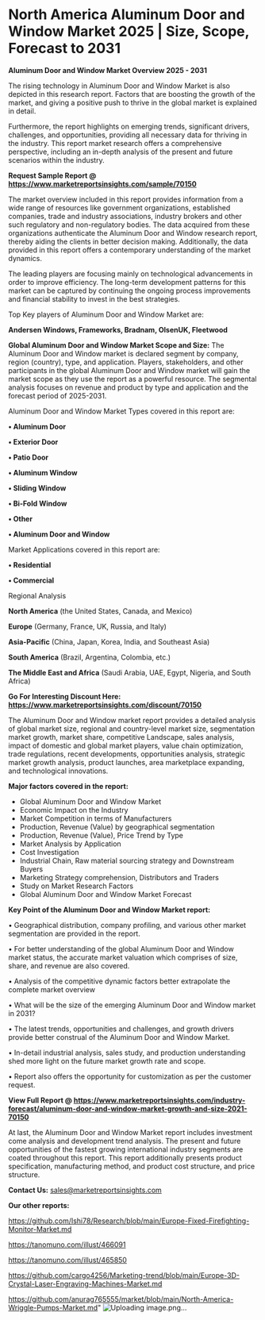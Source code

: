 # North America Aluminum Door and Window Market 2025 | Size, Scope, Forecast to 2031

<Strong> Aluminum Door and Window Market Overview 2025 - 2031</strong>

The rising technology in Aluminum Door and Window Market is also depicted in this research report. Factors that are boosting the growth of the market, and giving a positive push to thrive in the global market is explained in detail.

Furthermore, the report highlights on emerging trends, significant drivers, challenges, and opportunities, providing all necessary data for thriving in the industry. This report market research offers a comprehensive perspective, including an in-depth analysis of the present and future scenarios within the industry.

<strong>Request Sample Report @ <a href=https://www.marketreportsinsights.com/sample/70150>https://www.marketreportsinsights.com/sample/70150</a></strong>

The market overview included in this report provides information from a wide range of resources like government organizations, established companies, trade and industry associations, industry brokers and other such regulatory and non-regulatory bodies. The data acquired from these organizations authenticate the Aluminum Door and Window research report, thereby aiding the clients in better decision making. Additionally, the data provided in this report offers a contemporary understanding of the market dynamics.

The leading players are focusing mainly on technological advancements in order to improve efficiency. The long-term development patterns for this market can be captured by continuing the ongoing process improvements and financial stability to invest in the best strategies.

Top Key players of Aluminum Door and Window Market are:

<strong>Andersen Windows, Frameworks, Bradnam, OlsenUK, Fleetwood</strong>

<strong><b>Global Aluminum Door and Window Market Scope and Size:</b></strong>
The Aluminum Door and Window market is declared segment by company, region (country), type, and application. Players, stakeholders, and other participants in the global Aluminum Door and Window market will gain the market scope as they use the report as a powerful resource. The segmental analysis focuses on revenue and product by type and application and the forecast period of 2025-2031.

Aluminum Door and Window Market Types covered in this report are:

<strong>• Aluminum Door

• Exterior Door

• Patio Door

• Aluminum Window

• Sliding Window

• Bi-Fold Window

• Other

• Aluminum Door and Window</strong>

Market Applications covered in this report are:

<strong>• Residential

• Commercial</strong> 

Regional Analysis

<strong>North America</strong> (the United States, Canada, and Mexico)

<strong>Europe</strong> (Germany, France, UK, Russia, and Italy)

<strong>Asia-Pacific</strong> (China, Japan, Korea, India, and Southeast Asia)

<strong>South America</strong> (Brazil, Argentina, Colombia, etc.)

<strong>The Middle East and Africa</strong> (Saudi Arabia, UAE, Egypt, Nigeria, and South Africa)

<strong>Go For Interesting Discount Here: <a href=https://www.marketreportsinsights.com/discount/70150>https://www.marketreportsinsights.com/discount/70150</a></strong>

The Aluminum Door and Window market report provides a detailed analysis of global market size, regional and country-level market size, segmentation market growth, market share, competitive Landscape, sales analysis, impact of domestic and global market players, value chain optimization, trade regulations, recent developments, opportunities analysis, strategic market growth analysis, product launches, area marketplace expanding, and technological innovations.

<strong><b>Major factors covered in the report:</b></strong>
<ul>
  <li>Global Aluminum Door and Window Market </li>
  <li>Economic Impact on the Industry</li>
  <li>Market Competition in terms of Manufacturers</li>
  <li>Production, Revenue (Value) by geographical segmentation</li>
  <li>Production, Revenue (Value), Price Trend by Type</li>
  <li>Market Analysis by Application</li>
  <li>Cost Investigation</li>
  <li>Industrial Chain, Raw material sourcing strategy and Downstream Buyers</li>
  <li>Marketing Strategy comprehension, Distributors and Traders</li>
  <li>Study on Market Research Factors</li>
  <li>Global Aluminum Door and Window Market Forecast</li>
</ul>

<strong><b>Key Point of the Aluminum Door and Window Market report:</b></strong>

• Geographical distribution, company profiling, and various other market segmentation are provided in the report.

• For better understanding of the global Aluminum Door and Window market status, the accurate market valuation which comprises of size, share, and revenue are also covered.

• Analysis of the competitive dynamic factors better extrapolate the complete market overview

• What will be the size of the emerging Aluminum Door and Window market in 2031?

• The latest trends, opportunities and challenges, and growth drivers provide better construal of the Aluminum Door and Window Market.

• In-detail industrial analysis, sales study, and production understanding shed more light on the future market growth rate and scope.

• Report also offers the opportunity for customization as per the customer request.

<strong><b>View Full Report @ <a href=https://www.marketreportsinsights.com/industry-forecast/aluminum-door-and-window-market-growth-and-size-2021-70150>https://www.marketreportsinsights.com/industry-forecast/aluminum-door-and-window-market-growth-and-size-2021-70150</a></b></strong>


At last, the Aluminum Door and Window Market report includes investment come analysis and development trend analysis. The present and future opportunities of the fastest growing international industry segments are coated throughout this report. This report additionally presents product specification, manufacturing method, and product cost structure, and price structure.

<strong>Contact Us:</strong>
sales@marketreportsinsights.com

<strong>Our other reports:</strong>

<a href=https://github.com/Ishi78/Research/blob/main/Europe-Fixed-Firefighting-Monitor-Market.md>https://github.com/Ishi78/Research/blob/main/Europe-Fixed-Firefighting-Monitor-Market.md</a>

<a href=https://tanomuno.com/illust/466091>https://tanomuno.com/illust/466091</a>

<a href=https://tanomuno.com/illust/465850>https://tanomuno.com/illust/465850</a>

<a href=https://github.com/cargo4256/Marketing-trend/blob/main/Europe-3D-Crystal-Laser-Engraving-Machines-Market.md>https://github.com/cargo4256/Marketing-trend/blob/main/Europe-3D-Crystal-Laser-Engraving-Machines-Market.md</a>

<a href=https://github.com/anurag765555/market/blob/main/North-America-Wriggle-Pumps-Market.md>https://github.com/anurag765555/market/blob/main/North-America-Wriggle-Pumps-Market.md</a>"
![Uploading image.png…]()
